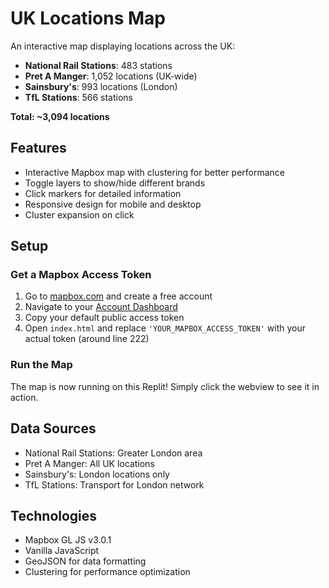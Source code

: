 # UK Locations Map

An interactive map displaying locations across the UK:

- **National Rail Stations**: 483 stations
- **Pret A Manger**: 1,052 locations (UK-wide)
- **Sainsbury's**: 993 locations (London)
- **TfL Stations**: 566 stations

**Total: ~3,094 locations**

## Features

- Interactive Mapbox map with clustering for better performance
- Toggle layers to show/hide different brands
- Click markers for detailed information
- Responsive design for mobile and desktop
- Cluster expansion on click

## Setup

### Get a Mapbox Access Token

1. Go to [mapbox.com](https://www.mapbox.com/) and create a free account
2. Navigate to your [Account Dashboard](https://account.mapbox.com/)
3. Copy your default public access token
4. Open `index.html` and replace `'YOUR_MAPBOX_ACCESS_TOKEN'` with your actual token (around line 222)

### Run the Map

The map is now running on this Replit! Simply click the webview to see it in action.

## Data Sources

- National Rail Stations: Greater London area
- Pret A Manger: All UK locations
- Sainsbury's: London locations only
- TfL Stations: Transport for London network

## Technologies

- Mapbox GL JS v3.0.1
- Vanilla JavaScript
- GeoJSON for data formatting
- Clustering for performance optimization
